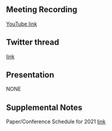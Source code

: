 ## Meeting Recording

[YouTube link](https://www.youtube.com/watch?v=IhisCzvX24k&)

## Twitter thread

[link](https://twitter.com/Orthogonal_Lab/status/1350516326620688389)

## Presentation

NONE

## Supplemental Notes

Paper/Conference Schedule for 2021 [link](https://docs.google.com/spreadsheets/d/1T5qIQRJy-k0EgprmNKdrZFeU9SPNcbyksJ1_1ZNWU7Y/edit#gid=0)
